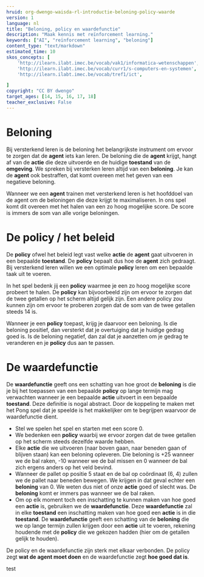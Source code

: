 ```yaml
---
hruid: org-dwengo-waisda-rl-introductie-beloning-policy-waarde
version: 1
language: nl
title: "Beloning, policy en waardefunctie"
description: "Maak kennis met reïnforcement learning."
keywords: ["AI", "reïnforcement learning", "beloning"]
content_type: "text/markdown"
estimated_time: 10
skos_concepts: [
    'http://ilearn.ilabt.imec.be/vocab/vak1/informatica-wetenschappen', 
    'http://ilearn.ilabt.imec.be/vocab/curr1/s-computers-en-systemen',
    'http://ilearn.ilabt.imec.be/vocab/tref1/ict',

]
copyright: "CC BY dwengo"
target_ages: [14, 15, 16, 17, 18]
teacher_exclusive: False
---
```


# Beloning

Bij versterkend leren is de beloning het belangrijkste instrument om ervoor te zorgen dat de **agent** iets kan leren. De beloning die de **agent** krijgt, hangt af van de **actie** die deze uitvoerde en de huidige **toestand** van de **omgeving**. We spreken bij versterken leren altijd van een **beloning**. Je kan de **agent** ook bestraffen, dat komt overeen met het geven van een negatieve beloning.

Wanneer we een **agent** trainen met versterkend leren is het hoofddoel van de agent om de beloningen die deze krijgt te maximaliseren. In ons spel komt dit overeen met het halen van een zo hoog mogelijke score. De score is immers de som van alle vorige beloningen.

# De policy / het beleid

De **policy** ofwel het beleid legt vast welke **actie** de **agent** gaat uitvoeren in een bepaalde **toestand**. De **policy** bepaalt dus hoe de **agent** zich gedraagt. Bij versterkend leren willen we een optimale **policy** leren om een bepaalde taak uit te voeren. 

In het spel bedenk jij een **policy** waarmee je een zo hoog mogelijke score probeert te halen. De **policy** kan bijvoorbeeld zijn om ervoor te zorgen dat de twee getallen op het scherm altijd gelijk zijn. Een andere policy zou kunnen zijn om ervoor te proberen zorgen dat de som van de twee getallen steeds 14 is. 

Wanneer je een **policy** toepast, krijg je daarvoor een beloning. Is die beloning positief, dan versterkt dat je overtuiging dat je huidige gedrag goed is. Is de beloning negatief, dan zal dat je aanzetten om je gedrag te veranderen en je **policy** dus aan te passen.

# De waardefunctie

De **waardefunctie** geeft ons een schatting van hoe groot de **beloning** is die je bij het toepassen van een bepaalde **policy** op lange termijn mag verwachten wanneer je een bepaalde **actie** uitvoert in een bepaalde **toestand**. Deze definitie is nogal abstract. Door de koppeling te maken met het Pong spel dat je speelde is het makkelijker om te begrijpen waarvoor de waardefunctie dient.

- Stel we spelen het spel en starten met een score 0.
- We bedenken een **policy** waarbij we ervoor zorgen dat de twee getallen op het scherm steeds dezelfde waarde hebben.
- Elke **actie** die we uitvoeren (naar boven gaan, naar beneden gaan of blijven staan) kan een beloning opleveren. Die beloning is +25 wanneer we de bal raken, -10 wanneer we de bal missen en 0 wanneer de bal zich ergens anders op het veld bevind. 
- Wanneer de pallet op positie 5 staat en de bal op coördinaat (6, 4) zullen we de pallet naar beneden bewegen. We krijgen in dat geval echter een **beloning** van 0. We weten dus niet of onze **actie** goed of slecht was. De **beloning** komt er immers pas wanneer we de bal raken.
- Om op elk moment toch een inschatting te kunnen maken van hoe goed een **actie** is, gebruiken we de **waardefunctie**. Deze **waardefunctie** zal in elke **toestand** een inschatting maken van hoe goed een **actie** is in die **toestand**. De **waardefunctie** geeft een schatting van de **beloning** die we op lange termijn zullen krijgen door een **actie** uit te voeren, rekening houdende met de **policy** die we gekozen hadden (hier om de getallen gelijk te houden).

De policy en de waardefunctie zijn sterk met elkaar verbonden. De policy zegt **wat de agent moet doen** en de waardefunctie zegt **hoe goed dat is**.

test